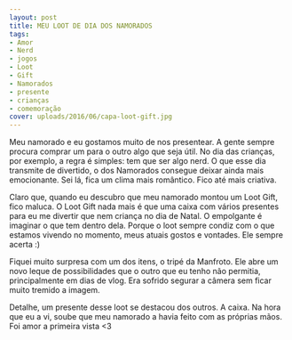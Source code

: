 ```yaml
---
layout: post
title: MEU LOOT DE DIA DOS NAMORADOS
tags:
- Amor
- Nerd
- jogos
- Loot
- Gift
- Namorados
- presente
- crianças
- comemoração
cover: uploads/2016/06/capa-loot-gift.jpg
---
```


Meu namorado e eu gostamos muito de nos presentear. A gente sempre procura comprar um para o outro algo que seja útil. No dia das crianças, por exemplo, a regra é simples: tem que ser algo nerd. O que esse dia transmite de divertido, o dos Namorados consegue deixar ainda mais emocionante. Sei lá, fica um clima mais romântico. Fico até mais criativa.

Claro que, quando eu descubro que meu namorado montou um Loot Gift, fico maluca. O Loot Gift nada mais é que uma caixa com vários presentes para eu me divertir que nem criança no dia de Natal. O empolgante é imaginar o que tem dentro dela. Porque o loot sempre condiz com o que estamos vivendo no momento, meus atuais gostos e vontades. Ele sempre acerta :)

Fiquei muito surpresa com um dos itens, o tripé da Manfroto. Ele abre um novo leque de possibilidades que o outro que eu tenho não permitia, principalmente em dias de vlog. Era sofrido segurar a câmera sem ficar muito tremido a imagem.

Detalhe, um presente desse loot se destacou dos outros. A caixa. Na hora que eu a vi, soube que meu namorado a havia feito com as próprias mãos. Foi amor a primeira vista <3
